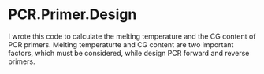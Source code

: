 # PCR.Primer.Design
I wrote this code to calculate the melting temperature and the CG content of PCR primers. 
Melting temperaturte and CG content are two important factors, which must be considered, while design PCR forward and reverse primers.
